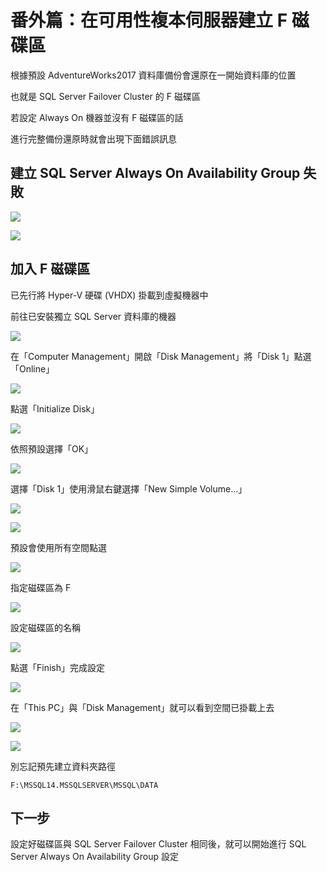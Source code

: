 
# 番外篇：在可用性複本伺服器建立 F 磁碟區

根據預設 AdventureWorks2017 資料庫備份會還原在一開始資料庫的位置

也就是 SQL Server Failover Cluster 的 F 磁碟區

若設定 Always On 機器並沒有 F 磁碟區的話

進行完整備份還原時就會出現下面錯誤訊息

## 建立 SQL Server Always On Availability Group 失敗

![](https://raw.githubusercontent.com/txstudio/2020-12th-ironman/master/images/27/screenshot-01.png)

![](https://raw.githubusercontent.com/txstudio/2020-12th-ironman/master/images/27/screenshot-02.png)

## 加入 F 磁碟區

已先行將 Hyper-V 硬碟 (VHDX) 掛載到虛擬機器中

前往已安裝獨立 SQL Server 資料庫的機器

![](https://raw.githubusercontent.com/txstudio/2020-12th-ironman/master/images/27/screenshot-03.png)

在「Computer Management」開啟「Disk Management」將「Disk 1」點選「Online」

![](https://raw.githubusercontent.com/txstudio/2020-12th-ironman/master/images/27/screenshot-04.png)

點選「Initialize Disk」

![](https://raw.githubusercontent.com/txstudio/2020-12th-ironman/master/images/27/screenshot-05.png)

依照預設選擇「OK」

![](https://raw.githubusercontent.com/txstudio/2020-12th-ironman/master/images/27/screenshot-06.png)

選擇「Disk 1」使用滑鼠右鍵選擇「New Simple Volume...」

![](https://raw.githubusercontent.com/txstudio/2020-12th-ironman/master/images/27/screenshot-07.png)

![](https://raw.githubusercontent.com/txstudio/2020-12th-ironman/master/images/27/screenshot-08.png)

預設會使用所有空間點選

![](https://raw.githubusercontent.com/txstudio/2020-12th-ironman/master/images/27/screenshot-09.png)

指定磁碟區為 F

![](https://raw.githubusercontent.com/txstudio/2020-12th-ironman/master/images/27/screenshot-10.png)

設定磁碟區的名稱

![](https://raw.githubusercontent.com/txstudio/2020-12th-ironman/master/images/27/screenshot-11.png)

點選「Finish」完成設定

![](https://raw.githubusercontent.com/txstudio/2020-12th-ironman/master/images/27/screenshot-12.png)

在「This PC」與「Disk Management」就可以看到空間已掛載上去

![](https://raw.githubusercontent.com/txstudio/2020-12th-ironman/master/images/27/screenshot-13.png)

![](https://raw.githubusercontent.com/txstudio/2020-12th-ironman/master/images/27/screenshot-14.png)

別忘記預先建立資料夾路徑

```
F:\MSSQL14.MSSQLSERVER\MSSQL\DATA
```

## 下一步

設定好磁碟區與 SQL Server Failover Cluster 相同後，就可以開始進行 SQL Server Always On Availability Group 設定

